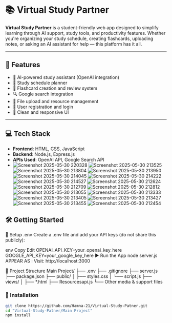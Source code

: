 # 📚 Virtual Study Partner

**Virtual Study Partner** is a student-friendly web app designed to simplify learning through AI support, study tools, and productivity features. Whether you're organizing your study schedule, creating flashcards, uploading notes, or asking an AI assistant for help — this platform has it all.

---

## 🚀 Features

- 🧠 AI-powered study assistant (OpenAI integration)
- 📅 Study schedule planner
- 📝 Flashcard creation and review system
- 🔍 Google search integration
- 📂 File upload and resource management
- 🔐 User registration and login
- 🎨 Clean and responsive UI

---

## 💻 Tech Stack

- **Frontend**: HTML, CSS, JavaScript
- **Backend**: Node.js, Express.js
- **APIs Used**: OpenAI API, Google Search API
- ![Screenshot 2025-05-30 220328](https://github.com/user-attachments/assets/9809a139-e13f-40d5-904d-339557b0fd1c)
![Screenshot 2025-05-30 213525](https://github.com/user-attachments/assets/d4b3fd41-dd85-47bd-82e6-33e5d2149c85)
![Screenshot 2025-05-30 213804](https://github.com/user-attachments/assets/f1243945-5d4f-4859-b818-f7cc8ade0aa8)
![Screenshot 2025-05-30 213950](https://github.com/user-attachments/assets/7dc851da-1e31-49c8-aa47-b3f647c63f53)
![Screenshot 2025-05-30 214045](https://github.com/user-attachments/assets/724bd49a-8856-46a4-ac85-238347cbb897)
![Screenshot 2025-05-30 214222](https://github.com/user-attachments/assets/0999c709-a986-49c2-91f9-2ce6d20941c8)
![Screenshot 2025-05-30 214527](https://github.com/user-attachments/assets/c03a1b37-8f36-48e1-bda9-2649071cc355)
![Screenshot 2025-05-30 212624](https://github.com/user-attachments/assets/cf04f2ba-dd5b-407e-846a-484227c8efa0)
![Screenshot 2025-05-30 212709](https://github.com/user-attachments/assets/e5024966-9ad2-435a-8461-478b6067ee05)
![Screenshot 2025-05-30 212812](https://github.com/user-attachments/assets/7d1bc0f1-c560-4598-864f-bbe3948be3d2)
![Screenshot 2025-05-30 213055](https://github.com/user-attachments/assets/0d8a0395-5dd3-4199-8c85-7b85073b6637)
![Screenshot 2025-05-30 213333](https://github.com/user-attachments/assets/ed1d6f71-96fe-43e0-8429-407acdb80eaa)
![Screenshot 2025-05-30 213405](https://github.com/user-attachments/assets/0152fc6e-f54e-4700-9f22-c8589fafb99b)
![Screenshot 2025-05-30 213427](https://github.com/user-attachments/assets/a4d07cfe-4509-4fef-b0d9-36e3ac784cb9)
![Screenshot 2025-05-30 213455](https://github.com/user-attachments/assets/82879e5a-73eb-4d7b-a162-57f1a6d1f9b1)
![Screenshot 2025-05-30 212454](https://github.com/user-attachments/assets/e9db0bbd-0330-452d-a6a8-b320aef0d240)



## 🛠️ Getting Started
🔐 Setup .env
Create a .env file and add your API keys (do not share this publicly):

env
Copy
Edit
OPENAI_API_KEY=your_openai_key_here
GOOGLE_API_KEY=your_google_key_here
▶️ Run the App
node server.js
APPEAR AS :
Visit: http://localhost:3000

📂 Project Structure
Main Project/
├── .env
├── .gitignore
├── server.js
├── package.json
├── public/
│   ├── styles.css
│   └── script.js
├── views/
│   ├── *.html
├── Resourcesapi.js
└── Other media & support files


### 🔧 Installation

```bash
git clone https://github.com/Hamna-21/Virtual-Study-Patner.git
cd "Virtual-Study-Patner/Main Project"
npm install













